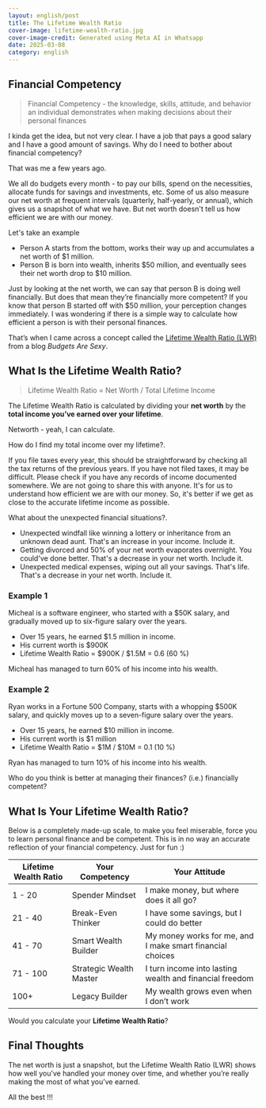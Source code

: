 ```yaml
---
layout: english/post
title: The Lifetime Wealth Ratio
cover-image: lifetime-wealth-ratio.jpg
cover-image-credit: Generated using Meta AI in Whatsapp
date: 2025-03-08
category: english
---
```


## Financial Competency

> Financial Competency - the knowledge, skills, attitude, and behavior an individual demonstrates when making decisions about their personal finances

I kinda get the idea, but not very clear. I have a job that pays a good salary and I have a good amount of savings. Why do I need to bother about financial competency?

That was me a few years ago.

We all do budgets every month - to pay our bills, spend on the necessities, allocate funds for savings and investments, etc. Some of us also measure our net worth at frequent intervals (quarterly, half-yearly, or annual), which gives us a snapshot of what we have. But net worth doesn't tell us how efficient we are with our money.

Let's take an example
- Person A starts from the bottom, works their way up and accumulates a net worth of $1 million.
- Person B is born into wealth, inherits $50 million, and eventually sees their net worth drop to $10 million.

Just by looking at the net worth, we can say that person B is doing well financially. But does that mean they’re financially more competent? If you know that person B started off with $50 million, your perception changes immediately. I was wondering if there is a simple way to calculate how efficient a person is with their personal finances.

That’s when I came across a concept called the [Lifetime Wealth Ratio (LWR)](https://budgetsaresexy.com/total-lifetime-earnings-wealth-ratio/) from a blog *Budgets Are Sexy*.

## What Is the Lifetime Wealth Ratio?

> Lifetime Wealth Ratio = Net Worth / Total Lifetime Income

The Lifetime Wealth Ratio is calculated by dividing your **net worth** by the **total income you’ve earned over your lifetime**.

Networth - yeah, I can calculate.

How do I find my total income over my lifetime?.

If you file taxes every year, this should be straightforward by checking all the tax returns of the previous years. If you have not filed taxes, it may be difficult. Please check if you have any records of income documented somewhere. We are not going to share this with anyone. It's for us to understand how efficient we are with our money. So, it's better if we get as close to the accurate lifetime income as possible.

What about the unexpected financial situations?.

- Unexpected windfall like winning a lottery or inheritance from an unknown dead aunt. That's an increase in your income. Include it.
- Getting divorced and 50% of your net worth evaporates overnight. You could've done better. That's a decrease in your net worth. Include it.
- Unexpected medical expenses, wiping out all your savings. That's life. That's a decrease in your net worth. Include it.

### Example 1
Micheal is a software engineer, who started with a $50K salary, and gradually moved up to six-figure salary over the years.
- Over 15 years, he earned $1.5 million in income.
- His current worth is $900K
- Lifetime Wealth Ratio = $900K / $1.5M = 0.6 (60 %)

Micheal has managed to turn 60% of his income into his wealth.

### Example 2
Ryan works in a Fortune 500 Company, starts with a whopping $500K salary, and quickly moves up to a seven-figure salary over the years.
- Over 15 years, he earned $10 million in income.
- His current worth is $1 million
- Lifetime Wealth Ratio = $1M / $10M = 0.1 (10 %)

Ryan has managed to turn 10% of his income into his wealth.

Who do you think is better at managing their finances? (i.e.) financially competent?

## What Is Your Lifetime Wealth Ratio?

Below is a completely made-up scale, to make you feel miserable, force you to learn personal finance and be competent. This is in no way an accurate reflection of your financial competency. Just for fun :)

|Lifetime Wealth Ratio|Your Competency|Your Attitude|
|---|---|---|
|1 - 20|Spender Mindset|I make money, but where does it all go?|
|21 - 40|Break-Even Thinker|I have some savings, but I could do better|
|41 - 70|Smart Wealth Builder|My money works for me, and I make smart financial choices|
|71 - 100|Strategic Wealth Master|I turn income into lasting wealth and financial freedom|
|100+|Legacy Builder|My wealth grows even when I don’t work|

Would you calculate your **Lifetime Wealth Ratio**?

## Final Thoughts

The net worth is just a snapshot, but the Lifetime Wealth Ratio (LWR) shows how well you’ve handled your money over time, and whether you’re really making the most of what you’ve earned.

All the best !!!
